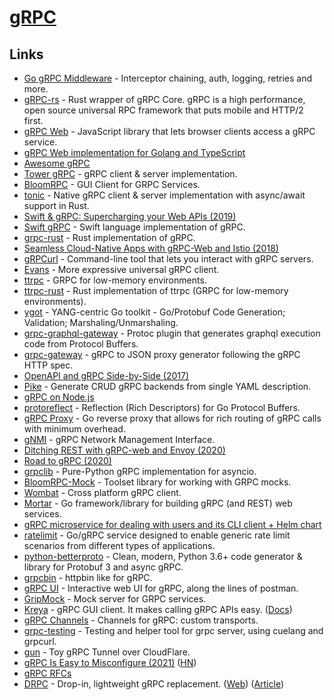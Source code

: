 # [gRPC](https://grpc.io)

## Links

- [Go gRPC Middleware](https://github.com/grpc-ecosystem/go-grpc-middleware) - Interceptor chaining, auth, logging, retries and more.
- [gRPC-rs](https://github.com/pingcap/grpc-rs) - Rust wrapper of gRPC Core. gRPC is a high performance, open source universal RPC framework that puts mobile and HTTP/2 first.
- [gRPC Web](https://github.com/grpc/grpc-web) - JavaScript library that lets browser clients access a gRPC service.
- [gRPC Web implementation for Golang and TypeScript](https://github.com/improbable-eng/grpc-web)
- [Awesome gRPC](https://github.com/grpc-ecosystem/awesome-grpc)
- [Tower gRPC](https://github.com/tower-rs/tower-grpc) - gRPC client & server implementation.
- [BloomRPC](https://github.com/uw-labs/bloomrpc) - GUI Client for GRPC Services.
- [tonic](https://github.com/hyperium/tonic) - Native gRPC client & server implementation with async/await support in Rust.
- [Swift & gRPC: Supercharging your Web APIs (2019)](https://docs.google.com/presentation/d/1mKygo8MK6tlG1R6NUV8LN8o8OGzPN1H7hUqjygHkank/edit#slide=id.gc6f73a04f_0_0)
- [Swift gRPC](https://github.com/grpc/grpc-swift) - Swift language implementation of gRPC.
- [grpc-rust](https://github.com/stepancheg/grpc-rust) - Rust implementation of gRPC.
- [Seamless Cloud-Native Apps with gRPC-Web and Istio (2018)](https://venilnoronha.io/seamless-cloud-native-apps-with-grpc-web-and-istio)
- [gRPCurl](https://github.com/fullstorydev/grpcurl) - Command-line tool that lets you interact with gRPC servers.
- [Evans](https://github.com/ktr0731/evans) - More expressive universal gRPC client.
- [ttrpc](https://github.com/containerd/ttrpc) - GRPC for low-memory environments.
- [ttrpc-rust](https://github.com/containerd/ttrpc-rust) - Rust implementation of ttrpc (GRPC for low-memory environments).
- [ygot](https://github.com/openconfig/ygot) - YANG-centric Go toolkit - Go/Protobuf Code Generation; Validation; Marshaling/Unmarshaling.
- [grpc-graphql-gateway](https://github.com/ysugimoto/grpc-graphql-gateway) - Protoc plugin that generates graphql execution code from Protocol Buffers.
- [grpc-gateway](https://github.com/grpc-ecosystem/grpc-gateway) - gRPC to JSON proxy generator following the gRPC HTTP spec.
- [OpenAPI and gRPC Side-by-Side (2017)](https://medium.com/apis-and-digital-transformation/openapi-and-grpc-side-by-side-b6afb08f75ed)
- [Pike](https://github.com/sashabaranov/pike) - Generate CRUD gRPC backends from single YAML description.
- [gRPC on Node.js](https://github.com/grpc/grpc-node)
- [protoreflect](https://github.com/jhump/protoreflect) - Reflection (Rich Descriptors) for Go Protocol Buffers.
- [gRPC Proxy](https://github.com/mwitkow/grpc-proxy) - Go reverse proxy that allows for rich routing of gRPC calls with minimum overhead.
- [gNMI](https://github.com/openconfig/gnmi) - gRPC Network Management Interface.
- [Ditching REST with gRPC-web and Envoy (2020)](https://medium.com/swlh/ditching-rest-with-grpc-web-and-envoy-bfaa89a39b32)
- [Road to gRPC (2020)](https://blog.cloudflare.com/road-to-grpc/)
- [grpclib](https://github.com/vmagamedov/grpclib) - Pure-Python gRPC implementation for asyncio.
- [BloomRPC-Mock](https://github.com/uw-labs/bloomrpc-mock) - Toolset library for working with GRPC mocks.
- [Wombat](https://github.com/rogchap/wombat) - Cross platform gRPC client.
- [Mortar](https://github.com/go-masonry/mortar) - Go framework/library for building gRPC (and REST) web services.
- [gRPC microservice for dealing with users and its CLI client + Helm chart](https://github.com/maelvls/users-grpc)
- [ratelimit](https://github.com/envoyproxy/ratelimit) - Go/gRPC service designed to enable generic rate limit scenarios from different types of applications.
- [python-betterproto](https://github.com/danielgtaylor/python-betterproto) - Clean, modern, Python 3.6+ code generator & library for Protobuf 3 and async gRPC.
- [grpcbin](https://github.com/moul/grpcbin) - httpbin like for gRPC.
- [gRPC UI](https://github.com/fullstorydev/grpcui) - Interactive web UI for gRPC, along the lines of postman.
- [GripMock](https://github.com/tokopedia/gripmock) - Mock server for GRPC services.
- [Kreya](https://kreya.app/) - gRPC GUI client. It makes calling gRPC APIs easy. ([Docs](https://kreya.app/docs/getting-started))
- [gRPC Channels](https://github.com/fullstorydev/grpchan) - Channels for gRPC: custom transports.
- [grpc-testing](https://github.com/ryoya-fujimoto/grpc-testing) - Testing and helper tool for grpc server, using cuelang and grpcurl.
- [gun](https://github.com/Qv2ray/gun) - Toy gRPC Tunnel over CloudFlare.
- [gRPC Is Easy to Misconfigure (2021)](https://www.evanjones.ca/grpc-is-tricky.html) ([HN](https://news.ycombinator.com/item?id=26462438))
- [gRPC RFCs](https://github.com/grpc/proposal)
- [DRPC](https://github.com/storj/drpc/) - Drop-in, lightweight gRPC replacement. ([Web](https://storj.github.io/drpc/)) ([Article](https://www.storj.io/blog/introducing-drpc-our-replacement-for-grpc))
